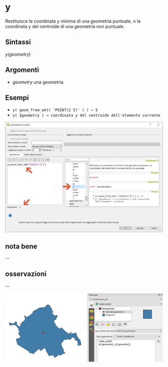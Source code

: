 # y

Restituisce la coordinata y minima di una geometria puntuale, o la coordinata y del centroide di una geometria non puntuale.

## Sintassi

y(_geometry_)

## Argomenti

* _geometry_ una geometria

## Esempi

* `y( geom_from_wkt( 'POINT(2 5)' ) ) → 5`
* `y( $geometry ) → coordinata y del centroide dell'elemento corrente`

![](/img/geometria/y/y1.png)

## nota bene

--

## osservazioni

--

![](/img/geometria/y/y2.png)